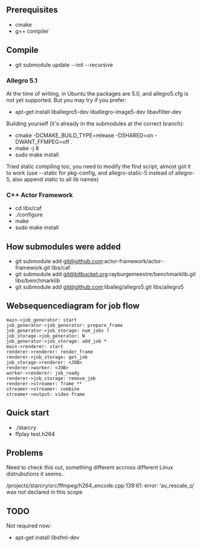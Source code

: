 ## Prerequisites

- cmake
- g++ compiler

## Compile

- git submodule update --init --recursive

### Allegro 5.1

At the time of writing, in Ubuntu the packages are 5.0, and allegro5.cfg is not
yet supported. But you may try if you prefer:

- apt-get install liballegro5-dev liballegro-image5-dev libavfilter-dev

Building yourself (it's already in the submodules at the correct branch):

- cmake -DCMAKE_BUILD_TYPE=release -DSHARED=on -DWANT_FFMPEG=off .
- make -j 8
- sudo make install

Tried static compiling too, you need to modify the find script, almost got it
to work (use --static for pkg-config, and allegro-static-5 instead of
allegro-5, also append static to all lib names)

### C++ Actor Framework

- cd libs/caf
- ./configure
- make
- sudo make install

## How submodules were added

- git submodule add git@github.com:actor-framework/actor-framework.git libs/caf
- git submodule add git@bitbucket.org:rayburgemeestre/benchmarklib.git libs/benchmarklib
- git submodule add git@github.com:liballeg/allegro5.git libs/allegro5

## Websequencediagram for job flow

    main->job_generator: start
    job_generator->job_generator: prepare_frame
    job_generator->job_storage: num_jobs ?
    job_storage->job_generator: N
    job_generator->job_storage: add_job *
    main->renderer: start
    renderer->renderer: render_frame
    renderer->job_storage: get_job
    job_storage->renderer: <JOB>
    renderer->worker: <JOB>
    worker->renderer: job_ready
    renderer->job_storage: remove_job
    renderer->streamer: frame **
    streamer->streamer: combine
    streamer->output: video frame

## Quick start

- ./starcry
- ffplay test.h264

## Problems

Need to check this out, something different accross different Linux distrubutions it seems..

/projects/starcry/src/ffmpeg/h264_encode.cpp:139:61: error: ‘av_rescale_q’ was not declared in this scope

## TODO

Not required now:

- apt-get install libsfml-dev

